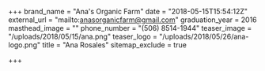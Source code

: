 +++
brand_name = "Ana's Organic Farm"
date = "2018-05-15T15:54:12Z"
external_url = "mailto:anasorganicfarm@gmail.com"
graduation_year = 2016
masthead_image = ""
phone_number = "(506) 8514-1944"
teaser_image = "/uploads/2018/05/15/ana.png"
teaser_logo = "/uploads/2018/05/26/ana-logo.png"
title = "Ana Rosales"
sitemap_exclude = true

+++
